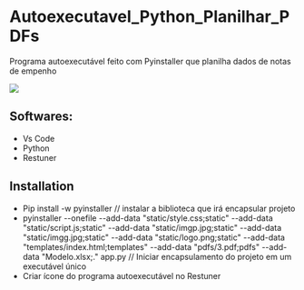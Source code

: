 # Autoexecutavel_Python_Planilhar_PDFs
Programa autoexecutável feito com Pyinstaller que planilha dados de notas de empenho
<p>
  <img src="https://media.giphy.com/media/v1.Y2lkPTc5MGI3NjExdXB3bjRuN3dkOXRjOGo1d2MwMThrams2aG5sZnIzOGU1b2duMnNjbiZlcD12MV9pbnRlcm5hbF9naWZfYnlfaWQmY3Q9Zw/5V4VKgCsU44WA22CpL/giphy.gif">
</p>
<h2>
  Softwares:
</h2>
<ul>
  <li>Vs Code</li>
  <li>Python</li>
  <li>Restuner</li>
</ul>
<h2>
  Installation
</h2>
<ul>
  <li>Pip install -w pyinstaller // instalar a biblioteca que irá encapsular projeto</li>
  <li>pyinstaller --onefile --add-data "static/style.css;static" --add-data "static/script.js;static" --add-data "static/imgp.jpg;static" --add-data "static/imgg.jpg;static" --add-data "static/logo.png;static" --add-data "templates/index.html;templates" --add-data "pdfs/3.pdf;pdfs" --add-data "Modelo.xlsx;." app.py  // Iniciar encapsulamento do projeto em um executável único</li>
  <li>Criar ícone do programa autoexecutável no Restuner</li>
</ul>


